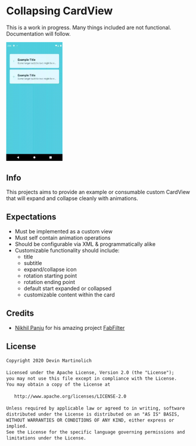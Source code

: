 # Collapsing CardView
This is a work in progress. Many things included are not functional. Documentation will follow.

<img src="https://github.com/baggednismo/Collapsing-CardView/blob/master/example.gif"
     alt="Project Example"
     width="30%" />

## Info
This projects aims to provide an example or consumable custom CardView that will expand and collapse cleanly with animations.

## Expectations
* Must be implemented as a custom view
* Must self contain animation operations
* Should be configurable via XML & programmatically alike
* Customizable functionality should include:
  * title
  * subtitle
  * expand/collapse icon
  * rotation starting point
  * rotation ending point
  * default start expanded or collapsed
  * customizable content within the card

## Credits
* [Nikhil Panju](https://github.com/nikhilpanju) for his amazing project [FabFilter](https://github.com/nikhilpanju/FabFilter)

License
-------

    Copyright 2020 Devin Martinolich

    Licensed under the Apache License, Version 2.0 (the "License");
    you may not use this file except in compliance with the License.
    You may obtain a copy of the License at

       http://www.apache.org/licenses/LICENSE-2.0

    Unless required by applicable law or agreed to in writing, software
    distributed under the License is distributed on an "AS IS" BASIS,
    WITHOUT WARRANTIES OR CONDITIONS OF ANY KIND, either express or implied.
    See the License for the specific language governing permissions and
    limitations under the License.

